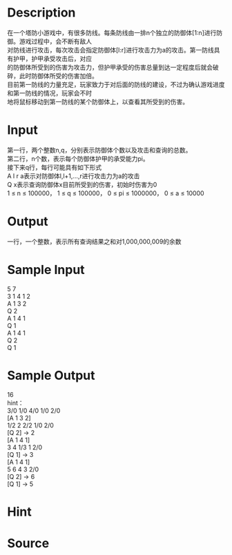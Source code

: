 
# Description

<div class="content"><div>在一个塔防小游戏中，有很多防线。每条防线由一排n个独立的防御体[1:n]进行防御。游戏过程中，会不断有敌人</div>
<div>对防线进行攻击，每次攻击会指定防御体[l:r]进行攻击力为a的攻击。第一防线具有护甲，护甲承受攻击后，对应</div>
<div>的防御体所受到的伤害为攻击力，但护甲承受的伤害总量到达一定程度后就会破碎，此时防御体所受的伤害加倍。</div>
<div>目前第一防线的力量充足，玩家致力于对后面的防线的建设，不过为确认游戏进度和第一防线的情况，玩家会不时</div>
<div>地将鼠标移动到第一防线的某个防御体上，以查看其所受到的伤害。</div>
<div></div>
<p></p></div>

# Input

<div class="content"><div>第一行，两个整数n,q，分别表示防御体个数以及攻击和查询的总数。</div>
<div>第二行，n个数，表示每个防御体护甲的承受能力pi。</div>
<div>接下来q行，每行可能具有如下形式</div>
<div>A l r a表示对防御体l,l+1,...,r进行攻击力为a的攻击</div>
<div>Q x表示查询防御体x目前所受到的伤害，初始时伤害为0</div>
<div>1 ≤ n ≤ 100000， 1 ≤ q ≤ 100000， 0 ≤ pi ≤ 1000000， 0 ≤ a ≤ 10000</div>
<div></div>
<p></p></div>

# Output

<div class="content"><div>一行，一个整数，表示所有查询结果之和对1,000,000,009的余数</div>
<div></div>
<p></p></div>

# Sample Input

<div class="content"><span class="sampledata">5 7<br/>
3 1 4 1 2<br/>
A 1 3 2<br/>
Q 2<br/>
A 1 4 1<br/>
Q 1<br/>
A 1 4 1<br/>
Q 2<br/>
Q 1</span></div>

# Sample Output

<div class="content"><span class="sampledata">16<br/>
hint：<br/>
3/0 1/0 4/0 1/0 2/0<br/>
[A 1 3 2]<br/>
1/2 2 2/2 1/0 2/0<br/>
[Q 2] → 2<br/>
[A 1 4 1]<br/>
3 4 1/3 1 2/0<br/>
[Q 1] → 3<br/>
[A 1 4 1]<br/>
5 6 4 3 2/0<br/>
[Q 2] → 6<br/>
[Q 1] → 5</span></div>

# Hint

<div class="content"><p></p></div>

# Source

<div class="content"><p><a href="problemset.php?search="></a></p></div>


